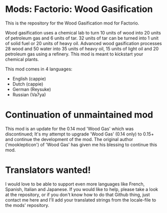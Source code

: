 # Mods: Factorio: Wood Gasification
This is the repository for the Wood Gasification mod for Factorio.

Wood gasification uses a chemical lab to turn 10 units of wood into 20 units of petroleum gas and 6 units of tar. 32 units of tar can be turned into 1 unit of solid fuel or 20 units of heavy oil. Advanced wood gasification processes 28 wood and 50 water into 35 units of heavy oil, 15 units of light oil and 20 petroleum gas using a refinery. This mod is meant to kickstart your chemical plants.

This mod comes in 4 languages:
- English (cappie)
- Dutch (cappie)
- German (Reysuke)
- Russian (Va7ya)

# Continuation of unmaintained mod
This mod is an update for the 0.14 mod 'Wood Gas' which was discontinued; It's my attempt to upgrade 'Wood Gas' (0.14 only) to 0.15+ and continue the development of the mod. The original author ('mooklepticon') of 'Wood Gas' has given me his blessing to continue this mod.

# Translators wanted!
I would love to be able to support even more languages like French, Spanish, Italian and Japanese. If you would like to help, please take a look at the repository, or if you don't know how to do that Github thing, just contact me here and I'll add your translated strings from the locale-file to the mods' repository.
